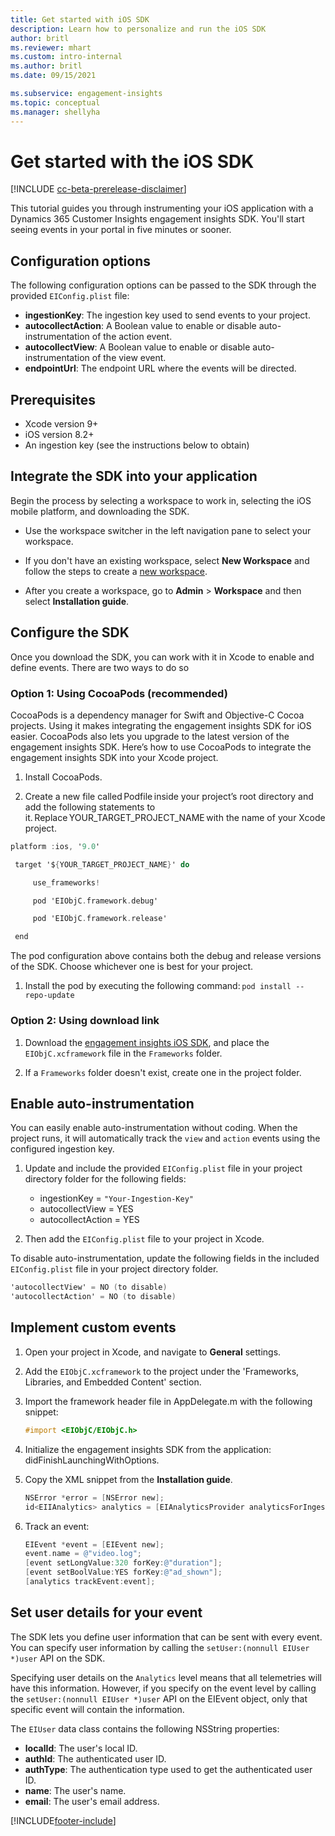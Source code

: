 ```yaml
---
title: Get started with iOS SDK
description: Learn how to personalize and run the iOS SDK
author: britl
ms.reviewer: mhart
ms.custom: intro-internal
ms.author: britl
ms.date: 09/15/2021

ms.subservice: engagement-insights 
ms.topic: conceptual
ms.manager: shellyha
---
```


# Get started with the iOS SDK

[!INCLUDE [cc-beta-prerelease-disclaimer](includes/cc-beta-prerelease-disclaimer.md)]

This tutorial guides you through instrumenting your iOS application with a Dynamics 365 Customer Insights engagement insights SDK. You'll start seeing events in your portal in five minutes or sooner.

## Configuration options

The following configuration options can be passed to the SDK through the provided `EIConfig.plist` file:

- **ingestionKey**: The ingestion key used to send events to your project.
- **autocollectAction**: A Boolean value to enable or disable auto-instrumentation of the action event.
- **autocollectView**: A Boolean value to enable or disable auto-instrumentation of the view event.
- **endpointUrl**: The endpoint URL where the events will be directed.

## Prerequisites

- Xcode version 9+
- iOS version 8.2+
- An ingestion key (see the instructions below to obtain)

## Integrate the SDK into your application

Begin the process by selecting a workspace to work in, selecting the iOS mobile platform, and downloading the SDK.

- Use the workspace switcher in the left navigation pane to select your workspace.

- If you don't have an existing workspace, select  **New Workspace** and follow the steps to create a [new workspace](create-workspace.md).

- After you create a workspace, go to **Admin** > **Workspace** and then select **Installation guide**.

## Configure the SDK

Once you download the SDK, you can work with it in Xcode to enable and define events. There are two ways to do so

### Option 1: Using CocoaPods (recommended)
CocoaPods is a dependency manager for Swift and Objective-C Cocoa projects. Using it makes integrating the engagement insights SDK for iOS easier. CocoaPods also lets you upgrade to the latest version of the engagement insights SDK. Here’s how to use CocoaPods to integrate the engagement insights SDK into your Xcode project. 

1. Install CocoaPods. 

1. Create a new file called Podfile inside your project’s root directory and add the following statements to it. Replace YOUR_TARGET_PROJECT_NAME with the name of your Xcode project. 
```objectivec
platform :ios, '9.0'  

 target '${YOUR_TARGET_PROJECT_NAME}' do 

     use_frameworks!   

     pod 'EIObjC.framework.debug' 

     pod 'EIObjC.framework.release' 

 end 
```
The pod configuration above contains both the debug and release versions of the SDK. Choose whichever one is best for your project.

1. Install the pod by executing the following command: `pod install --repo-update `

### Option 2: Using download link

1. Download the [engagement insights iOS SDK](https://download.pi.dynamics.com/sdk/EI-SDKs/ei-ios-sdk.zip), and place the `EIObjC.xcframework` file in the `Frameworks` folder.

1. If a `Frameworks` folder doesn't exist, create one in the project folder.

## Enable auto-instrumentation
 
You can easily enable auto-instrumentation without coding. When the project runs, it will automatically track the `view` and `action` events using the configured ingestion key. 

1. Update and include the provided `EIConfig.plist` file in your project directory folder for the following fields:
    - ingestionKey = `"Your-Ingestion-Key"`
    - autocollectView = YES
    - autocollectAction = YES

2. Then add the `EIConfig.plist` file to your project in Xcode. 



To disable auto-instrumentation, update the following fields in the included `EIConfig.plist` file in your project directory folder. 

```objectivec
'autocollectView' = NO (to disable)
'autocollectAction' = NO (to disable)
```


## Implement custom events

1. Open your project in Xcode, and navigate to **General** settings. 
1. Add the `EIObjC.xcframework` to the project under the 'Frameworks, Libraries, and Embedded Content' section.

1. Import the framework header file in AppDelegate.m with the following snippet:

    ```objectivec
    #import <EIObjC/EIObjC.h>
    ```

1. Initialize the engagement insights SDK from the application: didFinishLaunchingWithOptions.
1. Copy the XML snippet from the **Installation guide**.

    ```objectivec
    NSError *error = [NSError new];
    id<EIIAnalytics> analytics = [EIAnalyticsProvider analyticsForIngestionKey:nil error:&error];
    ```

1. Track an event:

    ```objectivec
    EIEvent *event = [EIEvent new];
    event.name = @"video.log";
    [event setLongValue:320 forKey:@"duration"];
    [event setBoolValue:YES forKey:@"ad_shown"];
    [analytics trackEvent:event];
    ```

## Set user details for your event

The SDK lets you define user information that can be sent with every event. You can specify user information by calling the `setUser:(nonnull EIUser *)user` API on the SDK.

Specifying user details on the `Analytics` level means that all telemetries will have this information. However, if you specify on the event level by calling the `setUser:(nonnull EIUser *)user` API on the EIEvent object, only that specific event will contain the information.

The `EIUser` data class contains the following NSString properties:

- **localId**: The user's local ID.
- **authId**: The authenticated user ID.
- **authType**: The authentication type used to get the authenticated user ID.
- **name**: The user's name.
- **email**: The user's email address.


[!INCLUDE[footer-include](../includes/footer-banner.md)]
